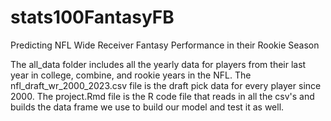 # stats100FantasyFB
Predicting NFL Wide Receiver Fantasy Performance in their Rookie Season

The all_data folder includes all the yearly data for players from their last year in college, combine, and rookie years in the NFL. 
The nfl_draft_wr_2000_2023.csv file is the draft pick data for every player since 2000.
The project.Rmd file is the R code file that reads in all the csv's and builds the data frame we use to build our model and test it as well.
